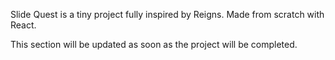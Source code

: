 Slide Quest is a tiny project fully inspired by Reigns.
Made from scratch with React.

This section will be updated as soon as the project will be completed.